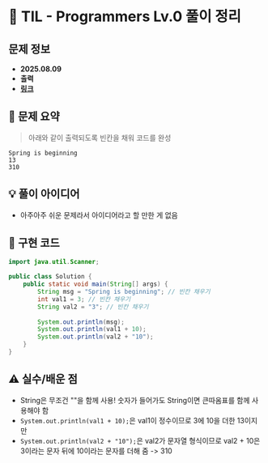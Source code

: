 # 📌 TIL - Programmers Lv.0 풀이 정리

## 문제 정보
- **2025.08.09**
- **출력**
- **[링크](https://school.programmers.co.kr/learn/courses/30/lessons/250133)**

## 📝 문제 요약
> 아래와 같이 출력되도록 빈칸을 채워 코드를 완성
```
Spring is beginning
13
310
```

## 💡 풀이 아이디어
- 아주아주 쉬운 문제라서 아이디어라고 할 만한 게 없음 

## 🧩 구현 코드
```java
import java.util.Scanner;

public class Solution {
    public static void main(String[] args) {
        String msg = "Spring is beginning"; // 빈칸 채우기
        int val1 = 3; // 빈칸 채우기
        String val2 = "3"; // 빈칸 채우기
    
        System.out.println(msg);
        System.out.println(val1 + 10);
        System.out.println(val2 + "10");
    }
}
```


## ⚠️ 실수/배운 점
- String은 무조건 ""을 함께 사용! 숫자가 들어가도 String이면 큰따옴표를 함께 사용해야 함
- `System.out.println(val1 + 10);`은 val1이 정수이므로 3에 10을 더한 13이지만
- `System.out.println(val2 + "10");`은 val2가 문자열 형식이므로 val2 + 10은 3이라는 문자 뒤에 10이라는 문자를 더해 줌 -> 310